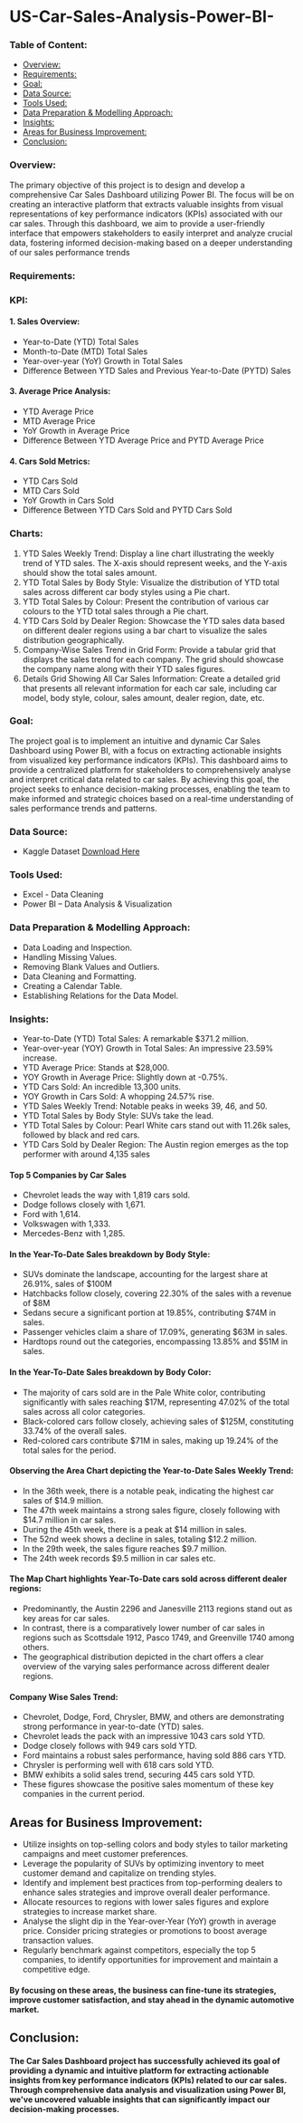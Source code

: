 # US-Car-Sales-Analysis-Power-BI-

### Table of Content:
- [Overview:](#overview:)
- [Requirements:](#requirements:)
- [Goal:](#goal:)
- [Data Source:](#data-Source)
- [Tools Used:](#tools-used:)
- [Data Preparation & Modelling Approach:](#data-preparation-&-modelling-approach:)
- [Insights:](#insights:)
- [Areas for Business Improvement:](#areas-for-business-improvement:)
- [Conclusion:](#conclusion:)





### Overview:
The primary objective of this project is to design and develop a comprehensive Car 
Sales Dashboard utilizing Power BI. The focus will be on creating an interactive 
platform that extracts valuable insights from visual representations of key 
performance indicators (KPIs) associated with our car sales. Through this dashboard, 
we aim to provide a user-friendly interface that empowers stakeholders to easily 
interpret and analyze crucial data, fostering informed decision-making based on a 
deeper understanding of our sales performance trends

### Requirements:
### KPI:
#### 1. Sales Overview:
- Year-to-Date (YTD) Total Sales
- Month-to-Date (MTD) Total Sales
- Year-over-year (YoY) Growth in Total Sales
- Difference Between YTD Sales and Previous Year-to-Date (PYTD) Sales
#### 3. Average Price Analysis:
- YTD Average Price
- MTD Average Price
- YoY Growth in Average Price
- Difference Between YTD Average Price and PYTD Average Price
#### 4. Cars Sold Metrics:
- YTD Cars Sold
- MTD Cars Sold
- YoY Growth in Cars Sold
- Difference Between YTD Cars Sold and PYTD Cars Sold


### Charts:
1. YTD Sales Weekly Trend: Display a line chart illustrating the weekly trend of YTD sales. The X-axis should represent weeks, and the Y-axis should show the total sales amount.
2. YTD Total Sales by Body Style: Visualize the distribution of YTD total sales across different car body styles using a Pie chart.
3. YTD Total Sales by Colour: Present the contribution of various car colours to the YTD total sales through a Pie chart.
4. YTD Cars Sold by Dealer Region: Showcase the YTD sales data based on different dealer regions using a bar chart to visualize the sales distribution geographically.
5. Company-Wise Sales Trend in Grid Form: Provide a tabular grid that displays the sales trend for each company. The grid should showcase the company name along with their YTD sales figures.
6. Details Grid Showing All Car Sales Information: Create a detailed grid that presents all relevant information for each car sale, including car model, body style, colour, sales amount, dealer region, date, etc.




### Goal:
The project goal is to implement an intuitive and dynamic Car Sales Dashboard using 
Power BI, with a focus on extracting actionable insights from visualized key 
performance indicators (KPIs). This dashboard aims to provide a centralized platform 
for stakeholders to comprehensively analyse and interpret critical data related to car 
sales. By achieving this goal, the project seeks to enhance decision-making 
processes, enabling the team to make informed and strategic choices based on a 
real-time understanding of sales performance trends and patterns.




### Data Source: 
- Kaggle Dataset [Download Here](https://www.kaggle.com/code/eugeniokukes/car-sales-eda-machine-learning)




### Tools Used:
- Excel - Data Cleaning
- Power BI – Data Analysis & Visualization


### Data Preparation & Modelling Approach:
- Data Loading and Inspection.
- Handling Missing Values.
- Removing Blank Values and Outliers.
- Data Cleaning and Formatting.
- Creating a Calendar Table.
- Establishing Relations for the Data Model.

### Insights:
- Year-to-Date (YTD) Total Sales: A remarkable $371.2 million.
- Year-over-year (YOY) Growth in Total Sales: An impressive 23.59% increase.
- YTD Average Price: Stands at $28,000.
- YOY Growth in Average Price: Slightly down at -0.75%.
- YTD Cars Sold: An incredible 13,300 units.
- YOY Growth in Cars Sold: A whopping 24.57% rise.
- YTD Sales Weekly Trend: Notable peaks in weeks 39, 46, and 50.
- YTD Total Sales by Body Style: SUVs take the lead.
- YTD Total Sales by Colour: Pearl White cars stand out with 11.26k sales, followed by black and red cars.
- YTD Cars Sold by Dealer Region: The Austin region emerges as the top performer with around 4,135 sales




#### Top 5 Companies by Car Sales
- Chevrolet leads the way with 1,819 cars sold.
- Dodge follows closely with 1,671.
- Ford with 1,614.
- Volkswagen with 1,333.
- Mercedes-Benz with 1,285.

#### In the Year-To-Date Sales breakdown by Body Style:

- SUVs dominate the landscape, accounting for the largest share at 26.91%, sales of $100M
- Hatchbacks follow closely, covering 22.30% of the sales with a revenue of $8M
- Sedans secure a significant portion at 19.85%, contributing $74M in sales.
- Passenger vehicles claim a share of 17.09%, generating $63M in sales.
- Hardtops round out the categories, encompassing 13.85% and $51M in sales.

#### In the Year-To-Date Sales breakdown by Body Color:

- The majority of cars sold are in the Pale White color, contributing significantly with sales reaching $17M, representing 47.02% of the total sales across all color categories.
- Black-colored cars follow closely, achieving sales of $125M, constituting 33.74% of the overall sales.
- Red-colored cars contribute $71M in sales, making up 19.24% of the total sales for the period.

#### Observing the Area Chart depicting the Year-to-Date Sales Weekly Trend:
- In the 36th week, there is a notable peak, indicating the highest car sales of $14.9 million.
- The 47th week maintains a strong sales figure, closely following with $14.7 million in car sales.
- During the 45th week, there is a peak at $14 million in sales.
- The 52nd week shows a decline in sales, totaling $12.2 million.
- In the 29th week, the sales figure reaches $9.7 million.
- The 24th week records $9.5 million in car sales etc.

#### The Map Chart highlights Year-To-Date cars sold across different dealer regions:

- Predominantly, the Austin 2296 and Janesville 2113 regions stand out as key areas for car sales.
- In contrast, there is a comparatively lower number of car sales in regions such as Scottsdale 1912, Pasco 1749, and Greenville 1740 among others.
- The geographical distribution depicted in the chart offers a clear overview of the varying sales performance across different dealer regions.



#### Company Wise Sales Trend:
- Chevrolet, Dodge, Ford, Chrysler, BMW, and others are demonstrating strong performance in year-to-date (YTD) sales.
- Chevrolet leads the pack with an impressive 1043 cars sold YTD.
- Dodge closely follows with 949 cars sold YTD.
- Ford maintains a robust sales performance, having sold 886 cars YTD.
- Chrysler is performing well with 618 cars sold YTD.
- BMW exhibits a solid sales trend, securing 445 cars sold YTD.
- These figures showcase the positive sales momentum of these key companies in the current period.



## Areas for Business Improvement:
- Utilize insights on top-selling colors and body styles to tailor marketing campaigns and meet customer preferences.
- Leverage the popularity of SUVs by optimizing inventory to meet customer demand and capitalize on trending styles.
- Identify and implement best practices from top-performing dealers to enhance sales strategies and improve overall dealer performance.
- Allocate resources to regions with lower sales figures and explore strategies to increase market share.
- Analyse the slight dip in the Year-over-Year (YoY) growth in average price. Consider pricing strategies or promotions to boost average transaction values.
- Regularly benchmark against competitors, especially the top 5 companies, to identify opportunities for improvement and maintain a competitive edge.
 
#### By focusing on these areas, the business can fine-tune its strategies, improve customer satisfaction, and stay ahead in the dynamic automotive market.



## Conclusion:
#### The Car Sales Dashboard project has successfully achieved its goal of providing a dynamic and intuitive platform for extracting actionable insights from key performance indicators (KPIs) related to our car sales. Through comprehensive data analysis and visualization using Power BI, we've uncovered valuable insights that can significantly impact our decision-making processes.
